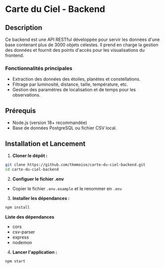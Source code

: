 # Carte du Ciel - Backend

## Description
Ce backend est une API RESTful développée pour servir les données d'une base contenant plus de 3000 objets célestes. Il prend en charge la gestion des données et fournit des points d'accès pour les visualisations du frontend.

### Fonctionnalités principales
- Extraction des données des étoiles, planètes et constellations.
- Filtrage par luminosité, distance, taille, température, etc.
- Gestion des paramètres de localisation et de temps pour les observations.

## Prérequis
- Node.js (version 18+ recommandée)
- Base de données PostgreSQL ou fichier CSV local.

## Installation et Lancement

1. **Cloner le dépôt :**
```bash
git clone https://github.com/tkmmoise/carte-du-ciel-backend.git
cd carte-du-ciel-backend
 ```

2. **Configuer le fichier .env**
- Copier le fichier `.env.example` et le renommer en `.env`


3. **Installer les dépendances :**
```bash
npm install
```
**Liste des dépendances**
- cors
- csv-parser
- express
- nodemon

4. **Lancer l'application :**
```bash
npm start
```
